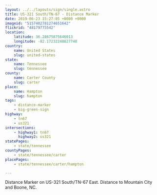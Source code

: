 ```yaml
---
layout: ../../layouts/sign/single.astro
title: US-321 South/TN-67 - Distance Marker
date: 2019-06-23 15:27:05 +0000 +0000
imageid: "5157402781274651642"
flickrid: "48179775542"
location:
    latitude: 36.28675875646013
    longitude: -82.17232248627748
country:
    name: United States
    slug: united-states
state:
    name: Tennessee
    slug: tennessee
county:
    name: Carter County
    slug: carter
place:
    name: Hampton
    slug: hampton
tags:
    - distance-marker
    - big-green-sign
highway:
    - tn67
    - us321
intersections:
    - highway1: tn67
      highway2: us321
statePages:
    - state/tennessee
countyPages:
    - state/tennessee/carter
placePages:
    - state/tennessee/carter/hampton

---
```

Distance Marker on US-321 South/TN-67 East.  Distance to Mountain City and Boone, NC.
